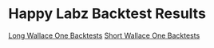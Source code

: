 # Happy Labz Backtest Results
[Long Wallace One Backtests](longwallaceone.md)
[Short Wallace One Backtests](shortwallaceone.md)
